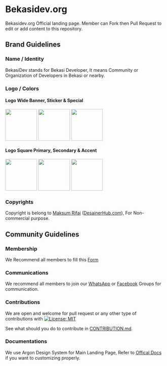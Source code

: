 # Bekasidev.org

Bekasidev.org Official landing page. Member can Fork then Pull Request to edit or add content to this repository.

## Brand Guidelines

### Name / Identity

BekasiDev stands for Bekasi Developer, It means Community or Organization of Developers in Bekasi or nearby.
### Logo / Colors

#### Logo Wide Banner, Sticker & Special

<a href="https://raw.githubusercontent.com/Bekasi-Dev-Community/bekasidev/master/assets/img/brand/bekasidev-banner.png"><img src="https://raw.githubusercontent.com/Bekasi-Dev-Community/bekasidev/master/assets/img/brand/bekasidev-banner.png" width="100"></a>
<a href="https://raw.githubusercontent.com/Bekasi-Dev-Community/bekasidev/master/assets/img/brand/bekasidev-stiker.png"><img src="https://raw.githubusercontent.com/Bekasi-Dev-Community/bekasidev/master/assets/img/brand/bekasidev-stiker.png" width="100"></a>
<a href="https://raw.githubusercontent.com/Bekasi-Dev-Community/bekasidev/master/assets/img/brand/bekasidev-special.png"><img src="https://raw.githubusercontent.com/Bekasi-Dev-Community/bekasidev/master/assets/img/brand/bekasidev-special.png" width="100"></a>

#### Logo Square Primary, Secondary & Accent

<a href="https://raw.githubusercontent.com/Bekasi-Dev-Community/bekasidev/master/assets/img/logo.png"><img src="https://raw.githubusercontent.com/Bekasi-Dev-Community/bekasidev/master/assets/img/logo.png" width="100"></a>
<a href="https://raw.githubusercontent.com/Bekasi-Dev-Community/bekasidev/master/assets/img/logo-white.png"><img src="https://raw.githubusercontent.com/Bekasi-Dev-Community/bekasidev/master/assets/img/logo-white.png" width="100"></a>
<a href="https://raw.githubusercontent.com/Bekasi-Dev-Community/bekasidev/master/assets/img/logo-green.png"><img src="https://raw.githubusercontent.com/Bekasi-Dev-Community/bekasidev/master/assets/img/logo-green.png" width="100"></a>

### Copyrights

Copyright is belong to <a href="https://github.com/MaksumRifai">Maksum Rifai</a> (<a href="https://desainerhub.com/portfolio/bekasidev">DesainerHub.com</a>), For Non-commercial purpose.

## Community Guidelines

### Membership

We Recommend all members to fill this <a href="https://forms.gle/45ihvWw6vJ6g8zps5">Form</a>

### Communications

We recommend all members to join our <a href="https://bit.ly/bekasidev-wa">WhatsApp</a> or <a href="https://bit.ly/bekasidev">Facebook</a> Groups for communication.

### Contributions

We are open and welcome for pull request or any other type of contributions with
[![License: MIT](https://img.shields.io/badge/License-MIT-blue.svg)](https://github.com/Bekasi-Dev-Community/bekasidev/blob/master/LICENSE)

See what should you do to contribute in <a href="https://github.com/bekasidev/bekasidev/blob/master/CONTRIBUTION.md">CONTRIBUTION.md</a>.

### Documentations

We use Argon Design System for Main Landing Page, Refer to <a href="https://demos.creative-tim.com/argon-design-system/docs/getting-started/overview.html">Offical Docs</a> if you want to customizing properly.
